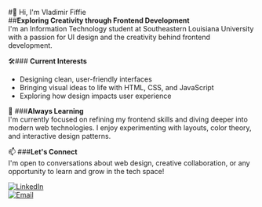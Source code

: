 #👋 Hi, I'm Vladimir Fiffie  
##**Exploring Creativity through Frontend Development**  
I'm an Information Technology student at Southeastern Louisiana University with a passion for UI design and the creativity behind frontend development.

🛠️### **Current Interests**  
- Designing clean, user-friendly interfaces  
- Bringing visual ideas to life with HTML, CSS, and JavaScript  
- Exploring how design impacts user experience

🌱 ###**Always Learning**  
I'm currently focused on refining my frontend skills and diving deeper into modern web technologies. I enjoy experimenting with layouts, color theory, and interactive design patterns.

📫 ###**Let's Connect**  
I'm open to conversations about web design, creative collaboration, or any opportunity to learn and grow in the tech space!  

[![LinkedIn](https://img.shields.io/badge/LinkedIn-0077B5?style=for-the-badge&logo=linkedin&logoColor=white)](https://linkedin.com/in/vladimir-fiffie)  
[![Email](https://img.shields.io/badge/Email-D14836?style=for-the-badge&logo=gmail&logoColor=white)](mailto:vladimir.fiffiejr@proton.me)
